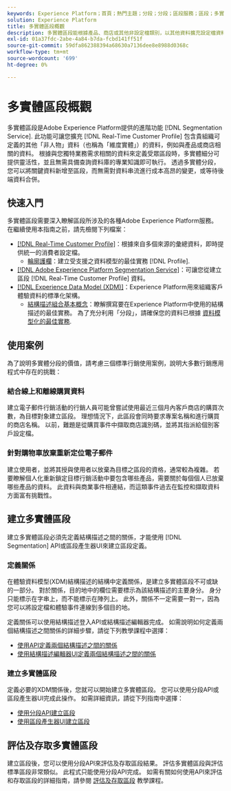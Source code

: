 ```yaml
---
keywords: Experience Platform；首頁；熱門主題；分段；分段；區段服務；區段；多實體；多實體分段；多實體區段；
solution: Experience Platform
title: 多實體區段概觀
description: 多實體區段能根據產品、商店或其他非設定檔類別，以其他資料擴充設定檔資料。 連線後，其他類別的資料將變得可用，就好像它們是設定檔結構描述的原生資料。
exl-id: 01a37fdc-2abe-4a84-b7da-fcbd141ff51f
source-git-commit: 59dfa862388394a68630a7136dee8e8988d0368c
workflow-type: tm+mt
source-wordcount: '699'
ht-degree: 0%

---
```


# 多實體區段概觀

多實體區段是Adobe Experience Platform提供的進階功能 [!DNL Segmentation Service]. 此功能可讓您擴充 [!DNL Real-Time Customer Profile] 包含貴組織可定義的其他「非人物」資料（也稱為「維度實體」）的資料，例如與產品或商店相關的資料。 根據與您獨特業務需求相關的資料來定義受眾區段時，多實體細分可提供靈活性，並且無需具備查詢資料庫的專業知識即可執行。 透過多實體分段，您可以將關鍵資料新增至區段，而無需對資料串流進行成本高昂的變更，或等待後端資料合併。

## 快速入門

多實體區段需要深入瞭解區段所涉及的各種Adobe Experience Platform服務。 在繼續使用本指南之前，請先檢閱下列檔案：

* [[!DNL Real-Time Customer Profile]](../profile/home.md)：根據來自多個來源的彙總資料，即時提供統一的消費者設定檔。
   * [輪廓護欄](../profile/guardrails.md)：建立受支援之資料模型的最佳實務 [!DNL Profile].
* [[!DNL Adobe Experience Platform Segmentation Service]](./home.md)：可讓您從建立區段 [!DNL Real-Time Customer Profile] 資料。
* [[!DNL Experience Data Model (XDM)]](../xdm/home.md)：Experience Platform用來組織客戶體驗資料的標準化架構。
   * [結構描述組合基本概念](../xdm/schema/composition.md#union)：瞭解撰寫要在Experience Platform中使用的結構描述的最佳實務。 為了充分利用「分段」，請確保您的資料已根據 [資料模型化的最佳實務](../xdm/schema/best-practices.md).

## 使用案例

為了說明多實體分段的價值，請考慮三個標準行銷使用案例，說明大多數行銷應用程式中存在的挑戰：

### 結合線上和離線購買資料

建立電子郵件行銷活動的行銷人員可能曾嘗試使用最近三個月內客戶商店的購買次數，為目標對象建立區段。 理想情況下，此區段會同時要求專案名稱和進行購買的商店名稱。 以前，難題是從購買事件中擷取商店識別碼，並將其指派給個別客戶設定檔。

### 針對購物車放棄重新定位電子郵件

建立使用者，並將其授與使用者以放棄為目標之區段的資格，通常較為複雜。 若要瞭解個人化重新鎖定目標行銷活動中要包含哪些產品，需要關於每個個人已放棄哪些產品的資料。 此資料與商業事件相連結，而這類事件過去在監控和擷取資料方面富有挑戰性。

## 建立多實體區段

建立多實體區段必須先定義結構描述之間的關係，才能使用 [!DNL Segmentation] API或區段產生器UI來建立區段定義。

### 定義關係

在體驗資料模型(XDM)結構描述的結構中定義關係，是建立多實體區段不可或缺的一部分。 對於關係，目的地中的欄位需要標示為該結構描述的主要身分。 身分只能標示在字串上，而不能標示在陣列上。 此外，關係不一定需要一對一，因為您可以將設定檔和體驗事件連線到多個目的地。

定義關係可以使用結構描述登入API或結構描述編輯器完成。 如需說明如何定義兩個結構描述之間關係的詳細步驟，請從下列教學課程中選擇：

* [使用API定義兩個結構描述之間的關係](../xdm/tutorials/relationship-api.md)
* [使用結構描述編輯器UI定義兩個結構描述之間的關係](../xdm/tutorials/relationship-ui.md)

### 建立多實體區段

定義必要的XDM關係後，您就可以開始建立多實體區段。 您可以使用分段API或區段產生器UI完成此操作。 如需詳細資訊，請從下列指南中選擇：

* [使用分段API建立區段](./tutorials/create-a-segment.md)
* [使用區段產生器UI建立區段](./ui/overview.md)

## 評估及存取多實體區段

建立區段後，您可以使用分段API來評估及存取區段結果。 評估多實體區段與評估標準區段非常類似。 此程式只能使用分段API完成。 如需有關如何使用API來評估和存取區段的詳細指南，請參閱 [評估及存取區段](./tutorials/evaluate-a-segment.md) 教學課程。
